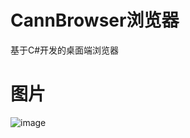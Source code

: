 # CannBrowser浏览器
基于C#开发的桌面端浏览器
# 图片
![image](https://user-images.githubusercontent.com/66775451/146726048-ac96326e-e5e2-497a-918f-a1adcaf72919.png)
